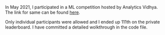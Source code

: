 In May 2021, I participated in a ML competition hosted by Analytics Vidhya. The link for same can be found [here](https://datahack.analyticsvidhya.com/contest/job-a-thon-2/).

Only individual participants were allowed and I ended up 111th on the private leaderboard. I have committed a detailed wolkthrough in the code file.
